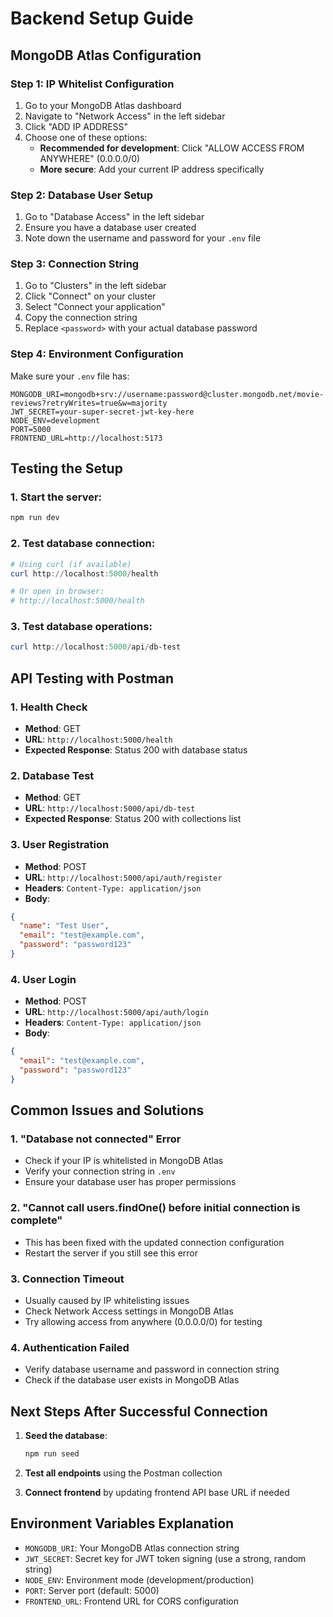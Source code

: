 # Backend Setup Guide

## MongoDB Atlas Configuration

### Step 1: IP Whitelist Configuration

1. Go to your MongoDB Atlas dashboard
2. Navigate to "Network Access" in the left sidebar
3. Click "ADD IP ADDRESS"
4. Choose one of these options:
   - **Recommended for development**: Click "ALLOW ACCESS FROM ANYWHERE" (0.0.0.0/0)
   - **More secure**: Add your current IP address specifically

### Step 2: Database User Setup

1. Go to "Database Access" in the left sidebar
2. Ensure you have a database user created
3. Note down the username and password for your `.env` file

### Step 3: Connection String

1. Go to "Clusters" in the left sidebar
2. Click "Connect" on your cluster
3. Select "Connect your application"
4. Copy the connection string
5. Replace `<password>` with your actual database password

### Step 4: Environment Configuration

Make sure your `.env` file has:

```
MONGODB_URI=mongodb+srv://username:password@cluster.mongodb.net/movie-reviews?retryWrites=true&w=majority
JWT_SECRET=your-super-secret-jwt-key-here
NODE_ENV=development
PORT=5000
FRONTEND_URL=http://localhost:5173
```

## Testing the Setup

### 1. Start the server:

```powershell
npm run dev
```

### 2. Test database connection:

```powershell
# Using curl (if available)
curl http://localhost:5000/health

# Or open in browser:
# http://localhost:5000/health
```

### 3. Test database operations:

```powershell
curl http://localhost:5000/api/db-test
```

## API Testing with Postman

### 1. Health Check

- **Method**: GET
- **URL**: `http://localhost:5000/health`
- **Expected Response**: Status 200 with database status

### 2. Database Test

- **Method**: GET
- **URL**: `http://localhost:5000/api/db-test`
- **Expected Response**: Status 200 with collections list

### 3. User Registration

- **Method**: POST
- **URL**: `http://localhost:5000/api/auth/register`
- **Headers**: `Content-Type: application/json`
- **Body**:

```json
{
  "name": "Test User",
  "email": "test@example.com",
  "password": "password123"
}
```

### 4. User Login

- **Method**: POST
- **URL**: `http://localhost:5000/api/auth/login`
- **Headers**: `Content-Type: application/json`
- **Body**:

```json
{
  "email": "test@example.com",
  "password": "password123"
}
```

## Common Issues and Solutions

### 1. "Database not connected" Error

- Check if your IP is whitelisted in MongoDB Atlas
- Verify your connection string in `.env`
- Ensure your database user has proper permissions

### 2. "Cannot call users.findOne() before initial connection is complete"

- This has been fixed with the updated connection configuration
- Restart the server if you still see this error

### 3. Connection Timeout

- Usually caused by IP whitelisting issues
- Check Network Access settings in MongoDB Atlas
- Try allowing access from anywhere (0.0.0.0/0) for testing

### 4. Authentication Failed

- Verify database username and password in connection string
- Check if the database user exists in MongoDB Atlas

## Next Steps After Successful Connection

1. **Seed the database**:

   ```powershell
   npm run seed
   ```

2. **Test all endpoints** using the Postman collection

3. **Connect frontend** by updating frontend API base URL if needed

## Environment Variables Explanation

- `MONGODB_URI`: Your MongoDB Atlas connection string
- `JWT_SECRET`: Secret key for JWT token signing (use a strong, random string)
- `NODE_ENV`: Environment mode (development/production)
- `PORT`: Server port (default: 5000)
- `FRONTEND_URL`: Frontend URL for CORS configuration
